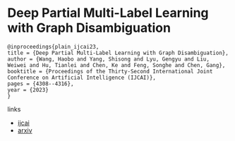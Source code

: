 # Deep Partial Multi-Label Learning with Graph Disambiguation

```
@inproceedings{plain_ijcai23,
title = {Deep Partial Multi-Label Learning with Graph Disambiguation},
author = {Wang, Haobo and Yang, Shisong and Lyu, Gengyu and Liu, Weiwei and Hu, Tianlei and Chen, Ke and Feng, Songhe and Chen, Gang},
booktitle = {Proceedings of the Thirty-Second International Joint Conference on Artificial Intelligence (IJCAI)},
pages = {4308--4316},
year = {2023}
}
```

links
- [ijcai](https://www.ijcai.org/proceedings/2023/479)
- [arxiv](https://arxiv.org/abs/2305.05882)
